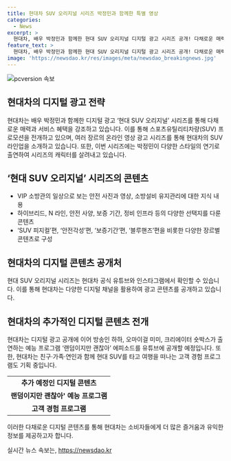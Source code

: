 ```yaml
---
title: 현대차 SUV 오리지널 시리즈 박정민과 함께한 특별 영상
categories:
  - News
excerpt: >
  현대차, 배우 박정민과 함께한 현대 SUV 오리지널 디지털 광고 시리즈 공개! 다채로운 매력과 서비스 혜택으로 로맨스, 스릴러, 코미디 등 다양한 장르로 구성되어 관심을 끌고 있다. 현대차 공식 유튜브와 인스타그램에서 확인할 수 있으며, 예능 프로그램 랜덤이지만 괜찮아 에피소드 또한 공개 예정이다. 뿐만 아니라, 고객 경험 프로그램 1박 2일 랜덤 국도 여행도 진행 중이니 눈여겨볼 가치가 있다.
feature_text: >
  현대차, 배우 박정민과 함께한 현대 SUV 오리지널 디지털 광고 시리즈 공개! 다채로운 매력과 서비스 혜택으로 로맨스, 스릴러, 코미디 등 다양한 장르로 구성되어 관심을 끌고 있다. 현대차 공식 유튜브와 인스타그램에서 확인할 수 있으며, 예능 프로그램 랜덤이지만 괜찮아 에피소드 또한 공개 예정이다. 뿐만 아니라, 고객 경험 프로그램 1박 2일 랜덤 국도 여행도 진행 중이니 눈여겨볼 가치가 있다.
image: 'https://newsdao.kr/res/images/meta/newsdao_breakingnews.jpg'
---
```


<p><img src="https://newsdao.kr/res/images/meta/newsdao_breakingnews.jpg" alt="pcversion 속보" /></p>

<h2 data-ke-size="size26">현대차의 디지털 광고 전략</h2>

<p data-ke-size="size16">현대차는 배우 박정민과 함께한 디지털 광고 ‘현대 SUV 오리지널’ 시리즈를 통해 다채로운 매력과 서비스 혜택을 강조하고 있습니다. 이를 통해 스포츠유틸리티차량(SUV) 프로모션을 전개하고 있으며, 여러 장르의 온라인 영상 광고 시리즈를 통해 현대차의 SUV 라인업을 소개하고 있습니다. 또한, 이번 시리즈에는 박정민이 다양한 스타일의 연기로 출연하여 시리즈의 캐릭터를 살려내고 있습니다.</p>

<h2 data-ke-size="size26">‘현대 SUV 오리지널’ 시리즈의 콘텐츠</h2>

<ul>
    <li>VIP 소방관의 일상으로 보는 안전 사진과 영상, 소방설비 유지관리에 대한 지식 내용</li>
    <li>하이브리드, N 라인, 안전 사양, 보증 기간, 정비 인프라 등의 다양한 선택지를 다룬 콘텐츠</li>
    <li>‘SUV 피지컬’편, ‘안전각성’편, ‘보증기간’편, ‘블루핸즈’편을 비롯한 다양한 장르별 콘텐츠로 구성</li>
</ul>

<h2 data-ke-size="size26">현대차의 디지털 콘텐츠 공개처</h2>

<p data-ke-size="size16">현대 SUV 오리지널 시리즈는 현대차 공식 유튜브와 인스타그램에서 확인할 수 있습니다. 이를 통해 현대차는 다양한 디지털 채널을 활용하여 광고 콘텐츠를 공개하고 있습니다.</p>

<h2 data-ke-size="size26">현대차의 추가적인 디지털 콘텐츠 전개</h2>

<p data-ke-size="size16">현대차는 디지털 광고 공개에 이어 방송인 하하, 오마이걸 미미, 크리에이터 숏박스가 출연하는 예능 프로그램 ‘랜덤이지만 괜찮아’ 에피소드를 유튜브에 공개할 예정입니다. 또한, 현대차는 친구·가족·연인과 함께 현대 SUV를 타고 여행을 떠나는 고객 경험 프로그램도 기획 중입니다.</p>

<table>
    <tr>
        <td style="text-align: center; height: 17px;"><b>추가 예정인 디지털 콘텐츠</b></td>
    </tr>
    <tr>
        <td style="text-align: center; height: 17px;"><b>랜덤이지만 괜찮아' 예능 프로그램</b></td>
    </tr>
    <tr>
        <td style="text-align: center; height: 17px;"><b>고객 경험 프로그램</b></td>
    </tr>
</table>

<p data-ke-size="size16">이러한 다채로운 디지털 콘텐츠를 통해 현대차는 소비자들에게 더 많은 즐거움과 유익한 정보를 제공하고자 합니다.</p>
실시간 뉴스 속보는, <a href="https://newsdao.kr" rel="dofollow">https://newsdao.kr</a>


